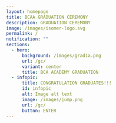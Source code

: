 ```yaml
---
layout: homepage
title: BCAA GRADUATION CEREMONY
description: GRADUATION CEREMONY
image: /images/isomer-logo.svg
permalink: /
notification: ""
sections:
  - hero:
      background: /images/grad1a.png
      url: /gc/
      variant: center
      title: BCA ACADEMY GRADUATION
  - infopic:
      title: CONGRATULATION GRADUATES!!!
      id: infopic
      alt: Image alt text
      image: /images/jump.png
      url: /gc/
      button: ENTER
---
```

